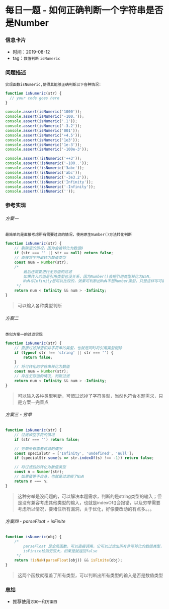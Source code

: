 # 每日一题 - 如何正确判断一个字符串是否是Number

### 信息卡片

- 时间：2019-08-12
- tag：`数值判断` `isNumeric`

### 问题描述

	实现函数isNumeric,使得其能够正确判断以下各种情况:

``` js
function isNumeric(str) {
  // your code goes here
}

console.assert(isNumeric('1000'));
console.assert(isNumeric('-100.'));
console.assert(isNumeric('.1'));
console.assert(isNumeric('-3.2'));
console.assert(isNumeric('001'));
console.assert(isNumeric('+4.5'));
console.assert(isNumeric('1e3'));
console.assert(isNumeric('1e-3'));
console.assert(isNumeric('-100e-3'));

console.assert(!isNumeric('++3'));
console.assert(!isNumeric('-100..'));
console.assert(!isNumeric('3abc'));
console.assert(!isNumeric('abc'));
console.assert(!isNumeric('-3e3.2'));
console.assert(!isNumeric('Infinity'));
console.assert(!isNumeric('-Infinity'));
console.assert(!isNumeric(''));
```

### 参考实现

###### 方案一

	最简单的是直接考虑所有需要过滤的情况，使用原生Number()方法转化判断

``` js
function isNumeric(str) {
	// 剔除空的情况，因为会被转化为数值0
	if (str === '' || str == null) return false;
	// 直接将字符串转为数值类型
	const num = Number(str);
	/* 
		最后还需要进行无穷值的过滤
		如果传入的值是引用类型也没关系，因为Number()会把引用类型转化为NaN，
		NaN与Infinity是可以比较的，效果可判断出NaN不是Number类型，只是这样写可能不是很直观
	 */
	return num < Infinity && num > -Infinity;
}
```

> 可以输入各种类型判断

###### 方案二

	类似方案一的过滤实现

``` js
function isNumeric(str) {
	// 直接过滤掉空和非字符串的类型，也就是同时将引用类型剔除
    if (typeof str !== 'string' || str === '') {
        return false;
    }
	// 将可转化的字符串转化为数值
    const num = Number(str);
	// 存在无穷值的情况，判断过滤
    return num < Infinity && num > -Infinity;
}
```

> 可以输入各种类型判断，可惜过滤掉了字符类型，当然也符合本题需求，只是方案一完善点

###### 方案三 - 穷举

``` js
function isNumeric(str) {
	// 过滤掉空字符的情况
	if (str === '') return false;

	// 穷举所有需要过滤的情况
	const specialStr = ['Infinity', 'undefined', 'null'];
	if (specialStr.some(s => str.indexOf(s) !== -1)) return false;

	// 将过滤后的转化为数值类型
	const n = Number(str);
	// 如果值等于自身，也就是过滤掉了NaN
	return n === n;
}
```

> 这种穷举是没问题的，可以解决本题需求，判断的是string类型的输入；但是没有兼容考虑其他类型的输入，也就是indexOf()会报错，以及穷举需要考虑所以情况，要堵住所有漏洞，关于优化，好像要改动的有点多。。。

###### 方案四 - parseFloat + isFinite

``` js
function isNumeric(obj) {
	/* 
		parseFloat 是全局函数，可以直接调用，它可以过滤出所有非可转化的数组类型，判断值的第一个字符，如果不是数值类型就返回NaN，是就继续(注：Infinity无穷大也是数值类型)
		isFinite检测无穷大，如果是就返回false
	 */
	return !isNaN(parseFloat(obj)) && isFinite(obj);
}
```

> 这两个函数就覆盖了所有类型，可以判断出所有类型的输入是否是数值类型

### 总结

* 推荐使用`方案一`和`方案四`
